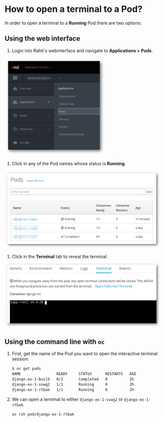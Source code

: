 # How to open a terminal to a Pod?

In order to open a terminal to a **Running** Pod there are two options:

## Using the web interface

1. Login into Rahti's webinterface and navigate to **Applications > Pods**.

![Terminal Pod](img/terminalPod1.png)

1. Click in any of the Pod names whose status is **Running**.

![Terminal Pod](img/terminalPod2.png)

1. Click in the **Terminal** tab to reveal the terminal.

![Terminal Pod](img/terminalPod3.png)

## Using the command line with `oc`

1. First, get the name of the Pod you want to open the interactive terminal session:

	```sh
	$ oc get pods
	NAME                READY     STATUS      RESTARTS   AGE
	django-ex-1-build   0/1       Completed   0          2h
	django-ex-1-svwg2   1/1       Running     0          2h
	django-ex-1-rtbak   1/1       Running     0          2h
	```

1. We can open a terminal to either `django-ex-1-svwg2` or `django-ex-1-rtbak`.

	```sh
	oc rsh pod/django-ex-1-rtbak
	```

